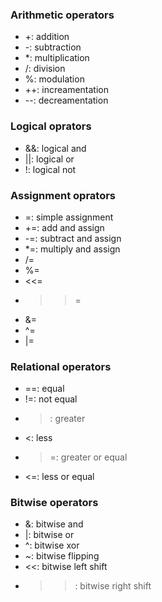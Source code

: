 
### Arithmetic operators
- +: addition
- -: subtraction
- *: multiplication
- /: division
- %: modulation
- ++: increamentation
- --: decreamentation

### Logical oprators
- &&: logical and
- ||: logical or
- !: logical not

### Assignment oprators
- =: simple assignment
- +=: add and assign
- -=: subtract and assign
- *=: multiply and assign
- /=
- %=
- <<=
- >>=
- &=
- ^=
- |=

### Relational operators
- ==: equal
- !=: not equal
- >: greater
- <: less
- >=: greater or equal
- <=: less or equal

### Bitwise operators
- &: bitwise and
- |: bitwise or
- ^: bitwise xor
- ~: bitwise flipping
- <<: bitwise left shift
- >>: bitwise right shift

